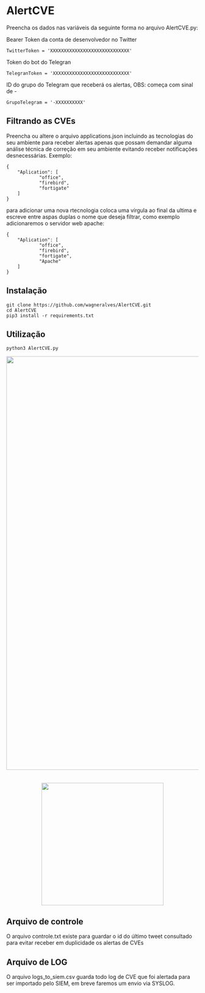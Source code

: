 # AlertCVE

Preencha os dados nas variáveis da seguinte forma no arquivo AlertCVE.py:

Bearer Token da conta de desenvolvedor no Twitter

```
TwitterToken = 'XXXXXXXXXXXXXXXXXXXXXXXXXXXXX'
```

Token do bot do Telegran

```
TelegranToken = 'XXXXXXXXXXXXXXXXXXXXXXXXXXXX'
```

ID do grupo do Telegram que receberá os alertas, OBS: começa com sinal de -

```
GrupoTelegram = '-XXXXXXXXXX'
```

## Filtrando as CVEs

Preencha ou altere o arquivo applications.json incluindo as tecnologias do seu ambiente para receber alertas apenas que possam demandar alguma análise técnica de correção em seu ambiente evitando receber notificações desnecessárias.
Exemplo:

```
{
	"Aplication": [
			"office",
			"firebird",
			"fortigate"
	]
}
```

para adicionar uma nova rtecnologia coloca uma vírgula ao final da ultima e escreve entre aspas duplas o nome que deseja filtrar, como exemplo adicionaremos o servidor web apache:

```
{
	"Aplication": [
			"office",
			"firebird",
			"fortigate",
            "Apache"
	]
}
```

## Instalação

```
git clone https://github.com/wagneralves/AlertCVE.git
cd AlertCVE
pip3 install -r requirements.txt
```


## Utilização

```
python3 AlertCVE.py
```




<div align="center">
<img src="https://user-images.githubusercontent.com/5523049/212564175-7332c4bb-4dc2-4454-b973-6e8a6ab15aa9.png" width="1080px" />
</div>
<br><br>

<div align="center">
<img src="https://user-images.githubusercontent.com/5523049/212563819-18045cbe-1422-4794-a29d-0683f3c2f20d.png" width="320px" />
</div>

## Arquivo de controle

O arquivo controle.txt existe para guardar o id do último tweet consultado para evitar receber em duplicidade os alertas de CVEs

## Arquivo de LOG

O arquivo logs_to_siem.csv guarda todo log de CVE que foi alertada para ser importado pelo SIEM, em breve faremos um envio via SYSLOG.